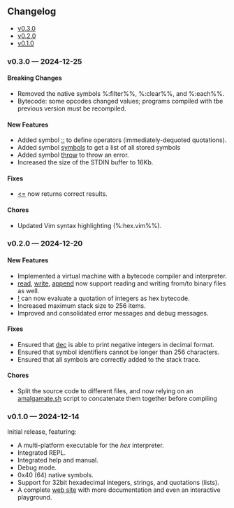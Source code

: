 <article>    <h2>Changelog</h2>    <ul>
<li><a href="#v0.3.0">v0.3.0</a></li>
<li><a href="#v0.2.0">v0.2.0</a></li>
<li><a href="#v0.1.0">v0.1.0</a></li>
</ul>
<h3 id="v0.3.0">v0.3.0 &mdash; 2024-12-25</h3><h4>Breaking Changes</h4><ul>    <li>Removed the native symbols %:filter%%, %:clear%%, and %:each%%.</li>    <li>Bytecode: some opcodes changed values; programs compiled with tbe previous version must be recompiled.</li></ul><h4>New Features</h4><ul>    <li>Added symbol <a href="https://hex.2c.fyi/spec#operator-symbol">::</a> to define operators (immediately-dequoted quotations).</li>    <li>Added symbol <a href="https://hex.2c.fyi/spec#symbols-symbol">symbols</a> to get a list of all stored symbols</li>    <li>Added symbol <a href="https://hex.2c.fyi/spec#throw-symbol">throw</a> to throw an error.</li>    <li>Increased the size of the STDIN buffer to 16Kb.</li></ul><h4>Fixes</h4><ul>    <li><a href="https://hex.2c.fyi/spec#lessthanequal-symbol"><=</a> now returns correct results.</li></ul><h4>Chores</h4><ul>    <li>Updated Vim syntax highlighting (%:hex.vim%%).</li></ul><h3 id="v0.2.0">v0.2.0 &mdash; 2024-12-20</h3><h4>New Features</h4><ul>    <li>Implemented a virtual machine with a bytecode compiler and interpreter.</li>    <li><a href="https://hex.2c.fyi/spec#read-symbol">read</a>, <a href="https://hex.2c.fyi/spec#write-symbol">write</a>, <a href="https://hex.2c.fyi/spec#append-symbol">append</a> now support reading and writing from/to binary files as well.</li>    <li><a href="https://hex.2c.fyi/spec#eval-symbol">!</a> can now evaluate a quotation of integers as hex bytecode.</li>    <li>Increased maximum stack size to 256 items.</li>    <li>Improved and consolidated error messages and debug messages.</li></ul><h4>Fixes</h4><ul>    <li>Ensured that <a href="https://hex.2c.fyi/spec#dec-symbol">dec</a> is able to print negative integers in decimal format.</li>    <li>Ensured that symbol identifiers cannot be longer than 256 characters.</li>    <li>Ensured that all symbols are correctly added to the stack trace.</li></ul><h4>Chores</h4><ul>    <li>Split the source code to different files, and now relying on an <a            href="https://github.com/h3rald/hex/blob/master/scripts/amalgamate.sh">amalgamate.sh</a> script to        concatenate them together before compiling</li></ul><h3 id="v0.1.0">v0.1.0 &mdash; 2024-12-14</h3><p>Initial release, featuring:</p><ul>    <li>A multi-platform executable for the <em>hex</em> interpreter.</li>    <li>Integrated REPL.</li>    <li>Integrated help and manual.</li>    <li>Debug mode.</li>    <li>0x40 (64) native symbols.</li>    <li>Support for 32bit hexadecimal integers, strings, and quotations (lists).</li>    <li>A complete <a href="https://hex.2c.fyi">web site</a> with more documentation and even an interactive playground.    </li></ul></article>